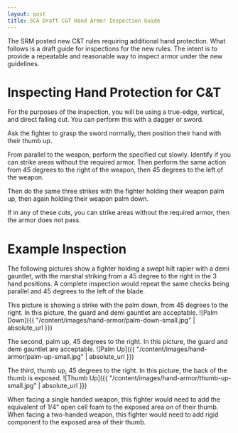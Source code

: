 ```yaml
---
layout: post
title: SCA Draft C&T Hand Armor Inspection Guide
---
```


The SRM posted new C&T rules requiring additional hand protection.  What follows is a draft guide for inspections for the new rules.  The intent is to provide a repeatable and reasonable way to inspect armor under the new guidelines.

# Inspecting Hand Protection for C&T

For the purposes of the inspection, you will be using a true-edge, vertical, and direct falling cut. You can perform this with a dagger or sword.

Ask the fighter to grasp the sword normally, then position their hand with their thumb up.

From parallel to the weapon, perform the specified cut slowly. Identify if you can strike areas without the required armor. Then perform the same action from 45 degrees to the right of the weapon, then 45 degrees to the left of the weapon.

Then do the same three strikes with the fighter holding their weapon palm up, then again holding their weapon palm down.

If in any of these cuts, you can strike areas without the required armor, then the armor does not pass.

# Example Inspection

The following pictures show a fighter holding a swept hilt rapier with a demi gauntlet, with the marshal striking from a 45 degree to the right in the 3 hand positions.  A complete inspection would repeat the same checks being parallel and 45 degrees to the left of the blade.

This picture is showing a strike with the palm down, from 45 degrees to the right.   In this picture, the guard and demi gauntlet are acceptable.
![Palm Down]({{ "/content/images/hand-armor/palm-down-small.jpg" | absolute_url }})

The second, palm up, 45 degrees to the right.   In this picture, the guard and demi gauntlet are acceptable.
![Palm Up]({{ "/content/images/hand-armor/palm-up-small.jpg" | absolute_url }})

The third, thumb up, 45 degrees to the right.  In this picture, the back of the thumb is exposed.
![Thumb Up]({{ "/content/images/hand-armor/thumb-up-small.jpg" | absolute_url }})

When facing a single handed weapon, this fighter would need to add the equivalent of 1/4" open cell foam to the exposed area on of their thumb. When facing a two-handed weapon, this fighter would need to add rigid component to the exposed area of their thumb.
